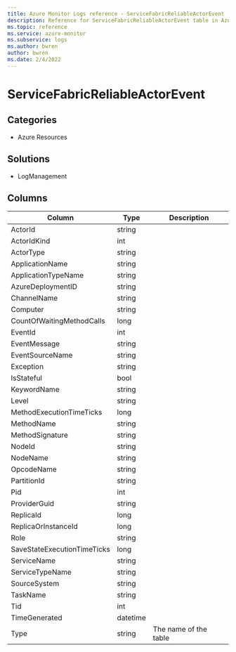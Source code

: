 ```yaml
---
title: Azure Monitor Logs reference - ServiceFabricReliableActorEvent
description: Reference for ServiceFabricReliableActorEvent table in Azure Monitor Logs.
ms.topic: reference
ms.service: azure-monitor
ms.subservice: logs
ms.author: bwren
author: bwren
ms.date: 2/4/2022
---
```


# ServiceFabricReliableActorEvent

 

## Categories

- Azure Resources
## Solutions

- LogManagement




## Columns

| Column | Type | Description |
| --- | --- | --- |
| ActorId | string |  |
| ActorIdKind | int |  |
| ActorType | string |  |
| ApplicationName | string |  |
| ApplicationTypeName | string |  |
| AzureDeploymentID | string |  |
| ChannelName | string |  |
| Computer | string |  |
| CountOfWaitingMethodCalls | long |  |
| EventId | int |  |
| EventMessage | string |  |
| EventSourceName | string |  |
| Exception | string |  |
| IsStateful | bool |  |
| KeywordName | string |  |
| Level | string |  |
| MethodExecutionTimeTicks | long |  |
| MethodName | string |  |
| MethodSignature | string |  |
| NodeId | string |  |
| NodeName | string |  |
| OpcodeName | string |  |
| PartitionId | string |  |
| Pid | int |  |
| ProviderGuid | string |  |
| ReplicaId | long |  |
| ReplicaOrInstanceId | long |  |
| Role | string |  |
| SaveStateExecutionTimeTicks | long |  |
| ServiceName | string |  |
| ServiceTypeName | string |  |
| SourceSystem | string |  |
| TaskName | string |  |
| Tid | int |  |
| TimeGenerated | datetime |  |
| Type | string | The name of the table |
